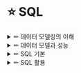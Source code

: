 # ⭐ SQL

<details>

<summary> ✏ 데이터 모델링의 이해 </summary>
<div markdown="1">

### 📑 모델링의 특징
- 현실세계를 일정한 형식에 맞추어 표현하는 추상화의 의미를 가질 수 있다.
- 복잡한 현실을 제한된 언어나 표기법을 통해 이해하기 쉽게하는 단순화의 의미를 가지고 있음
- 애매모호함을 배제하고 누구나 이해가 가능하도록 정확하게 현상을 기술하는 정확성의 의미를 가짐

### 📑 데이터 모델링을 하는 주요한 이유
- 업무정보를 구성하는 기초가 되는 정보들에 대해 일정한 표기법에 의해 표현함으로써 정보시스템 구축의 대상이 되는 업무 내용을 정확하게 분석하는것
- 분석된 모델을 가지고 실제 데이터 베이스를 생성하여 개발 및 데이터관리에 사용하기 위한 것.
- 데이터모델링 자체로서 업무의 흐름을 설명하고 분석하는 부분에 의미를 가지고 있다.

### 📑 데이터 모델링 유의점
#### 1️⃣ 중복(Duplication)
- 데이터 모델은 같은 데이터를 사용하는 사람, 시간 그리고 장소를 파악하는데 도움을 줌으로써 데이터베이스가 여러 장소에 같은 정보를 저장하는 잘못을 하지 않도록 한다.
#### 2️⃣ 비유연성(Inflexibility)
- 데이터 모델을 어떻게 설계했느냐에 따라 사소한 업무변화에도 데이터 모델이 수시로 변경됨으로써 유지보수의 어려움을 가중시킬 수 있다.
- 데이터의 정의를 데이터의 사용 프로세스와 분리함으로써 데이터 모델링은 데이터 혹은 프로세스의 작은 변화가 애플리케이션과 데이터베이스에 중대한 변화를 일으킬 수 있는 가능성을 줄인다.
#### 3️⃣ 비일관성(Inconsistency)
- 데이터의 중복이 없더라도 비일관성은 발생가능.
- 사용자가 처리하는 프로세스 혹은 이와 관련된 프로그램과 테이블의 연계성을 높이는 것은 데이터 모델이 업무변경에 대해 취약하게 만드는 단점에 해당된다.

### 개념-논리-물리데이터 모델
<img src="https://user-images.githubusercontent.com/87464750/184346183-5b440bb1-a072-4e26-848f-45739acd34eb.png" width="700" height="300"/>


### 데이터독립성 구성요소
<img src="https://user-images.githubusercontent.com/87464750/184346611-daee7396-3bca-4dca-b79a-87c97a926654.png" width="700" height="300"/>

### 📑 ERD
- 1976년 피터첸에 의해 Entity-Relationship Model이라는 표기법이 만들어졌다
- 관계의 명칭은 관계 표현에 있어서 매우 중요한 부분에 해당된다.
- 가장 중요한 엔터티를 왼쪽 상단에 배치하고, 이것을 중심으로 다른 엔터티를 나열하면서 전개하면 사람의 눈이 따라가기에 편리한 데이터 모델을 작성할 수 있다.

#### 작성순서
1. 엔터티를 그린다.
2. 엔터티를 적절하게 배치한다.
3. 엔터티간 관계를 설정한다.
4. 관계명을 기술한다.
5. 관계의 참여도를 기술한다.
6. 관계의 필수여부를 기술한다.

### 📑 엔터티
#### 특징
- 반드시 해당 업무에서 필요하고 관리하고자 하는 정보이어야 한다.
- 유일한 식별자에 의해 식별이 가능해야 한다.
- 영속적으로 존재하는 인스턴스의 집합이어야 한다.(한개가 아니라 두개 이상)
- 엔터티는 업무 프로세스에 의해 이용되어야 한다.
- 엔터티는 반드시 속성이 있어야 한다.
- 엔터티는 다른 엔터티와 최소 한개 이상의 관계가 있어야 한다.
- ❗ 통계성 엔터티 도출, 코드성 엔터티 도출, 시스템 처리시 내부 필요에 의한 엔터티 도출과 같은 경우는 관계를 생략할 수 있다.

#### 엔터티의 분류
- `유뮤형에 따른 분류`
    - `유형엔터티`
        - 물리적인 형태가 있고, 안정적이며 지속정으로 활용되는 엔터티로 업무로부터 구분하기가 용이하다.
        - > ex) 사원, 물품, 강사
    - `개념엔터티`
        - 물리적인 형태는 존재하지 않고, 관리해야 할 개념적 정보로 구분이 되는 엔터티
        - > ex) 조직, 보험상품
    - `사건엔터티`
        - 업무를 수행함에 따라 발생되는 엔터티로 비교적 발생량이 많으며 각종 통계자료에 이용될 수 있다.,
        - > ex) 주문, 청구, 미납
- `발생시점에 따른 분류`
    - `기본엔터티`
        - 업무에 원래 존재하는 정보로서 다른 엔터티와 관계에 의해 생성되지 않고 독립적으로 생성 가능
        - 자신은 타 엔터티의 부모의 역할을 하게 된다.
        - 다른 엔터티로부터 주식별자를 상속받지 않고 자신의 고유한 주식별자를 가지게 된다.
        - > ex) 사원, 부서, 고객, 상품, 자재
    - `중심엔터티`
        - 기본엔터티로부터 발생되고 그 업무에 있어서 중심적인 역할을 한다.
        - 데이터의 양이 많이 발생되고 다른 엔터티와의 관계를 통해 많은 해위엔터티를 생성한다.
        - > ex) 계약, 사고, 에금원장, 청구, 주문, 매출
    - `행위엔터티`
        - 두 개 이상의 부모엔터티로부터 발생되고 자주 내용이 바뀌거나 데이터량이 증가된다.
        - 분석초기 단계에서 잘 나타나지 않으며 상세 설계단계나 프로세스와 상관모델링을 진행하면서 도출될 수 있다.
        - > ex) 주문목록, 사원변경이력
    
#### 엔터티의 명명
- 가능하면 현업업무에서 사용하는 용어를 사용한다.
- 가능하면 약어를 사용하지 않는다.
- 단수명사를 사용한다.
- 모든 엔터티에서 유일하게 이름이 부여되어야 한다.
- 엔터티 생성의미대로 이름을 부여한다.

### 📑 속성
- 업무에서 필요로 하는 인스턴스에서 관리하고자 하는 의마상 더이상 분리되지 않는 최소의 데이터 단위.

#### 엔터티, 인스턴스, 속성, 속성값의 관계
- 엔터티에 대한 자세하고 구체적인 정보를 나타낸다
- 속성도 집합니다.
- 한개의 엔터티는 두 개 이상의 인스턴스의 집합이어야 한다.
- 한개의 속성은 한개의 속성값을 가진다.

#### 특성에 따른 분류
- `기본속성`
    - 업무로부터 추출한 모든 속성.
    - 엔터티에서 가장 일반적이고 많은 속성을 차지한다.
    - 코드성 데이터, 인테티를 식별하기 위한 부여된 일련번호, 그리고 다른 속성을 계삲거나 영향을 받아 생성된 속성을 제외한 모든 속성
    - ❗ 업무로부터 분석한 속성이라도 이미 업무상 코드로 정의한 속성이 많다. 이러한 경우도 속성의 값이 원래 속성을 나타내지 못하므로 기본속성이 되지 않느다.
- `설계속성`
    - 업무상 필요한 데이터 이외에 데이터 모델링을 위해, 업무를 규칙화하기 위해 속성을 새로 만들거나 변형하여 정의하는 속성.
    - 대개 코드성 속성은 원래 속성을 업무상 필요에 의해 변형하여 만든 설계속성이고 일련번호와 같은 속성은 단일한 식별자를 부여하기 위해 모델 상에서 새로 정의하는 설계속성이다.
- `파생속성`
    - 다른 속성에 영향을 받아 발생하는 속성으로 보통 계산된 값들이 이에 해당된다.
 
 #### 도메인
 - 각 속성이 가질 수 있는 값의 범위
 - 엔터티 내에서 속성에 대한 데이터타입과 크기 그리고 제약사항을 지정하는 것.
 
 #### 속성의 명명
 - 해당업무에서 사용하는 이름을 부여한다.
 - 서술식 속성명은 사용하지 않는다.
 - 약어사용은 가급적 제한한다.
 - 전체 데이터모델에서 유일성을 확보하는 것이 좋다.
 
 ### 📑 관계
 - 관계는 존재에 의한 관계와 행위에 의한 관계로 구분될 수 있으나 ERD 에서는 관계를 연결할 때, 존재와 행위룰 구분하지 않고 단일화된 표기법 사용
 - UML에는 클래스 다이어그램의 관계 중 연관관계와 의존관계가 있고 이것은 실선과 점선의 표기법으로 다르게 표현된다.
 
 #### 설명
 - 관계는 존재적 관계와 행위에 의한 관계로 나누어볼 수 있다.
 - 관계의 표기법은 관계명, 관계차수, 선택사양 3가지 개념을 사용한다.
 
 #### 관계의 표기법
 - 관계명
    - 관계의 이름
 - 관계차수
    - 1:1, 1:M, M:N
 - 관계선택사양
    - 필수관계, 선택관계
    
#### 두 개의 엔터티 사이에 정의한 관계를 체크하는 사항
- 두 개의 엔터티 사이에 관심 있는 연관규칙이 존재하는가?
- 두 개의 엔터티 사이에 정보의 조합이 발생되는가?
- 업무기술서, 장표 관계연결을 가능하게 하는 동사가 있는가?
- 업무기술서, 장표에 관계연결에 대한 규칙이 서술되어 있는가?

#### 관계 읽기
- 기준 엔터티를 한개 또는 각으로 읽는다.
- 대상 엔터티의 관계참여도 즉 개수(하나, 하나 이상)을 읽는다.
- 관계선택사양과 관계명을 읽는다.

### 📑 식별자
#### 주식별자 특징
<img src="https://user-images.githubusercontent.com/87464750/184355369-e1c9e0de-4eb9-4204-a6ed-41538eff2204.png" width="700" height="300"/>

#### 식별자의 분류체계
<img src="https://user-images.githubusercontent.com/87464750/184355443-b8db8119-38ad-4d23-9e3c-4185ea3b552c.png" width="700" height="300"/>


#### 식별자와 비식별자관계 비교
<img src="https://user-images.githubusercontent.com/87464750/184356002-8344b558-2e5c-482d-9cef-305ed66e55eb.png" width="700" height="300"/>



 </div>
</details>

<details>

<summary> ✏ 데이터 모델과 성능 </summary>
<div markdown="1">
  
### 📑 성능 데이터 모델링

#### 성능 데이터모델링
- 데이터의 증가가 빠를수록 성능저하에 따른 성능개선비용은 증가한다.
- 데이터모델은 성능을 튜닝하면서 변경이 될 수 있는 특징이 있다.
    -  > 테이블 분할, 테이블 병합, 테이블 추가
- 분석/설계 단계에서 성능을 고려한 데이터모델링을 수행할 경우 성능 저하에 따른 Rework 비용을 최소화할 수 있는 기회를 가지게 된다.

#### 데이터 모델링의 순서
- 데이터 모델링을 할 떄 정규화를 정확하게 수행한다.
- 데이터베이스 용량산정을 수행한다.
- 데이터베이스에 발생되는 트랜잭션의 유형을 파악한다.
- 용량과 트랜잭션의 유형에 따라 반정규화를 수행한다.
- 이력모델의 조정, PK/FK조정, 슈퍼타입/서브타입 조정 등을 수행한다.
- 성능관점에서 데이터 모델을 검증한다.

#### 성능데이터 모델링 할때 고려사항
- 용량산정은 전체적인 데이터베이승 발생되는 트랜잭션의 유형과 양을 분석하는 자료가 되므로 성능데이터 모델링을 할 때 중요한 작업이 될 수 있다.
- 물리적인 데이터 모델링을 할 때 PK/FK의 칼럼 순서조정, FK인덱스 생성 등은 성능 향상을 위한 데이터 모델링 작업에 중요한 요소가 된다.
- 이력데이터는 시간에 따라 반복적으로 발생이 되기 때문에 대량 데이터일 가능성이 높아 특별히 성능을 고려하여 칼럼 등을 추가하도록 설계해야한다.

### 📑 정규화
#### 1차 정규화: 중복속성에 대한 분리
#### 2차 정규화: 기본키에 대한 부분집합으로 존재하는 속성들을 분리시키고자 하는것(함수의 종속성을 만족시키도록)

### 📑 반정규화
- 정규화된 엔터티, 속성, 관계에 대해 시스템의 성능향상과 개발과 운영의 단순화를 위해 중복, 통합, 분리 등을 수행하는 데이터 모델링의 기법
- 데이터 무결성이 깨질 수 있는 위험을 무릅쓰고 데이터를 중복하여 반정규화를 적용하는 이유
    - 데이터를 조회할 때 디스크  I/O 량이 많아서 성능이 저하되거나
    - 경로가 너무 멀어 조인으로 인한 성능저하가 예상되거나
    - 칼럼을 계산하여 읽을 때 성능이 저하될 것이 예상되는 경우
        
        
#### 테이블 반졍규화
<img src="https://user-images.githubusercontent.com/87464750/185892498-36540384-2e99-4655-8ffd-01c23eafa5e3.png" width="700" height="400"/>

#### 칼럼의 반정규화
<img src="https://user-images.githubusercontent.com/87464750/185892556-f92659e6-c0df-4c3f-9077-d9c4758e97c9.png" width="700" height="300"/>


#### 반정규화 절차
##### 1️⃣ 반정규화 대상조사
- 범위처리빈도수 조사
- 대량의 범위 처리 조사
- 통계성 프로세스 조사
- 테이블 조인 개수

##### 2️⃣ 다른 방법유도 검토
- 뷰(view) 테이블
    - 지나치게 많은 조인이 걸려 데이터를 조회하는 작업이 기술적으로 어려울 경우
- 클러스터링 적용
    - 대량의 데이터처리나 부분처리에 의해 성능이 저하되는 경우
- 인덱스의 조정
    - 대량의 데이터처리나 부분처리에 의해 성능이 저하되는 경우
- 파티셔닝
    - 대량의 데이터는 Primary key 성격에 따라 부분적인 테이블로 분리할 수 있다.
- 응용애플리케이션
    - 로직을 구사하는 방법을 변경함으로써 성능을 향상


##### 3️⃣ 반정규화 적용
- 테이블 반정규화
- 속성의 반정규화
- 관계의 반정규화

#### 📑 반정규화: 테이블 분할
##### 테이블에 대한 수평분할/수직분할의 절차
- 데이터 모델링을 완성한다.
- 데이터베이스 용량산정을 한다.
- 대량 데이터가 처리되는 테이블에 대해서 트랜잭션 처리 패턴을 분석한다.
- 칼럼 단위로 집중화된 처리가 발생하는지, 로우단위로 집중화된 처리가 발생되는지 분석하여 집중화된 단위로 테이블을 분리하는 것을 검토.

- `수직분할`
    - 칼럼단위, 1:1관계
- `수평분할`
    - 디스크 I/O 분산, 데이터 접근 효율성
        
##### 로우체이닝: 로우의 길이가 너무 길어서 데이터 블록 하나에 데이터가 모두 저장되지 않고 두 개 이상의 블록에 걸쳐 하나의 로우가 저장되어 있는 형태.
##### 로우마이그레이션: 데이터 블록에서 수정이 발생하면 수정된 데이터를 해당 데이터 블록에서 저장하지 못하고 다른 블록의 빈 공간을 찾아 저장하는 방식.

#### 📑 슈퍼타입/서브타입 모델의 성능고려 방법
- 개별로 발생되는 트랜잭션에 대해서는 개별 테이블로 구성
- 슈퍼타입+서브타입에 대해 발생되는 트랜잭션에 대해서는 슈퍼타입+서브타입 테이블로 구성
- 전체를 하나로 묶어 트랜잭션이 발생할때는 하나의 테이블로 구성

<img src="https://user-images.githubusercontent.com/87464750/185896633-27291fcf-2efe-4d69-a19e-4f04d74b0994.png" width="700" height="300"/>

#### 📑 인덱스 특성을 고려한 PK/FK 데이터베이스 성능향상
- PK 순서를 결정하는 기준을 인덱스 정럴규조를 이해한 상태에서 인덱스를 효율적으로 이용할 수 있도록 PK 순서를 지정해야한다.
- 인덱스의 특징은 여러개의 속성이 하나의 인덱스로 구성되어 있을때 앞쪽에 위치한 속성의 값이 비교자로 있어야 인덱스가 좋은 효율을 나타낼 수 있다.
- 앞쪽에 위치한 속성 값이 가급적 '=' 아니면 'BETWEEN'가 들어와야 인덱스를 이용할 수 있는 것이다.

`UNION ALL`: 정렬작업 발생x
'UNION' : 정렬작업 발생o

### 📑 분산데이터베이스
#### 장점
- 지역 자치성, 점증적 시스템 용량 확장
- 신뢰성과 가용성
- 효용성과 융통성
- 빠른 응답 속도와 통신비용 절감
- 데이터의 가용성과 신뢰성 증가
- 시스템 규모의 적절한 조절
- 각 지역 사용자의 요구 수용 증대

#### 단점
- 소프트웨어 개발 비용
- 오류의 잠재성 증대
- 처리 비용의 증대
- 설계, 관리의 복잡성과 비용
- 불규칙한 응답속도
- 통제의 어려움
- 데이터 무결성에 대한 위협

### 효율성 증대
- 공통코드, 기준정보 등 마스터 데이터는 분산데이터베이스에 복제분산을 적용한다.
- 거의 실시간 업무적인 특성을 가지고 있을 때 분산 데이터베이스를 사용하여 구성할 수 있다.
- 백업 사이트를 구성할 때 간단하게 분산기능을 적용하여 구성할 수 있다.



 </div>
</details>

<details>

<summary> ✏ SQL 기본 </summary>
<div markdown="1">
  
### 📑 SQL 명령어 종류
<img src="https://user-images.githubusercontent.com/87464750/186324333-b23af410-22b6-4c1f-8020-960002b903e8.png" width="700" height="300"/>

- `As-Is`: 비절차적 데이터 조작어(DML)은 사용자가 무슨(What) 데이터를 원하는 지만을 명세함.
- `To-Be`: 비절차적 데이터 조작어(DML)은 사용자가 무슨(What) 데이터를 원하는 지만을 명세하지만, 절자적 데이터 조작어는 어떻게(How) 데이터를 접근해야 하는지 명세한다.
- 절차적 데이터 조작어
    - `PL/SQL(오라클)`, `T-SQL(SQL Server)`등이 있다.
    
#### 자주 쓰이는 데이터 유형
<img src="https://user-images.githubusercontent.com/87464750/186330175-88fc5861-3b63-4437-a620-0e753fe23fd3.png" width="700" height="300"/>

## ✏ DDL
### 📑 제약조건
- 제약조건이랑 사용자가 원하는 조건의 데이터만 유지하기 위한 즉, 데이터의 무결성을 유지하기 위한 데이터베이스의 보편적인 방법으로 테이블의 특정 칼럼에 설정하는 제약

#### 제약조건의 종류
<img src="https://user-images.githubusercontent.com/87464750/186324855-cab7050d-d827-41cf-b0ba-cef8d627bac8.png" width="700" height="300"/>

#### ✔ 제약조건 지정
`DBMS는 Oracle`
- 테이블 생성시
    - ex) `CONSTRAINT` constraint_name `PRIMARY KEY (col_1, col_2,..);`
- 테이블 생성후
    - ex) `ALTER TABLE` table_name `ADD CONSTRAINT` constraint_name `PRIMARY KEY (col_1, col_2,..);`

#### NULL 의미
- 공백이나 숫자 0과는 전혀 다른 값이며, 조건에 맞는 데이터가 없을 때의 공집합과도 다르다.
- NULL은 아직 정의되지 않은 미지의 값이나 현재 데이터를 입력하지 못하는 경우를 의미한다.

#### DEFAULT 의미
- 데이터 입력 시에 칼럼의 값이 지정되어 있지 않을 경우 이 값을 사전에 설정할 수 있다.
- 데이터 입력시 명시된 값을 지정하지 않은 경우에 NULL 값이 입력된다.
- 값을 정의했다면 해당 칼럼에 NULL 값이 입력되지 않고 사전에 정의된 기본값이 자동으로 입력된다.

#### 인덱스 지정
- CREATE INDEX 인덱스 이름 ON 테이블명 (칼럼명);

### 📑 테이블 생성
- 테이블명은 객체를 의미할 있는 적절한 이름을 사용한다.
    - 가능한 단수형을 권고한다.
- 테이블 명은 다른 테이블의 이름과 중복되지 않아야 한다.
- 한 테이블 내에선는 칼럼명이 중복되게 지정될 수 없다.
- 테이블 이름을 지정하고 각 칼럼들은 괄호 "()" 로 묶어 지정한다.
- 각 칼럼들은 콤마로 구분되고 , 테이블 생성문의 끝은 항상 세메콜론으로 끝난다.
- 칼럼에 대해서는 다른 테이블까지 고려하여 데이터베이스 내에서는 일관성 있게 사용하는 것이 좋다.(데이터 표준화 관점)
- 칼럼 뒤에 데이터 유형은 꼭 지정되어야 한다.
- 테이블명과 칼럼명은 반드시 문자로 시작해야 하고, 벤더별로 길이에 대한 한계가 있다.
- 벤더에서 사전에 정의한 예약어는 쓸 수 없다.
- A-Z, a-z, 0-9, _, $, # 문자만 허용된다.

### 📑 ALTER TABLE
#### 테이블 칼럼에 대한 정의변경
- `Oracle`
    - ALTER TABLE 테이블명 MODIFY (칼럼명1 데이터유형, 칼럼2 데이터 유형, ..);
- `SQL Server`
- ALTER TABLE 테이블명 ALTER (칼럼명1 데이터유형, 칼럼2 데이터 유형, ..);

`SQL server`
- 하나의 명령으로 동시작업 불가능

<img src="https://user-images.githubusercontent.com/87464750/186328181-c08fd927-92c0-48ec-ad60-2efa4bf6d4d8.png" width="700" height="300"/>

```
ALTER TABLE 기관분류 ALTER COLUMN 분류명 VARCHAR(30) NOT NULL;
ALTER TABLE 기관분류 ALTER COLUMN 등록일자 DATE NOT NULL;
```

#### 테이블의 불필요한 칼럼 삭제
- 데이터가 있거나 없거나 모두 삭제 가능.
- 한 번에 하나의 칼럼만 삭제 가능, 칼럼 삭제 후 최소 하나 이상의 칼럼이 테이블에 존재해야 한다.
- 삭제된 칼럼은 복구 불가능.
`ALTER TABLE 테이블명 DROP COLLUM 삭제할 칼럼명;`


### 📑 RENAME TABLE
`RENAME 변경전 테이블명 TO 변경 후 테이블명;`
- SQL Server에서는 sp_rename 이용
    - `sp_rename 변경전 테이블명, 변경후 테이블명;`

### 📑 FOREIGN KEY에 의한 Actions
- 부모 테이블의 행이 삭제될때 자식 테이블 행의 action
`ON DELETE`

| action | 설명|    
| :---: | :----: |    
|CASCADE| 부모 삭제시 자식도 삭제|
|SET NULL| 부모 삭제시 자식은 NULL로 설정|
|SET DEFAULT| 부모 삭제시 자식은 기본값|
|RESTRICT|자식이 없는 경우만 부모삭제|

- 자식 테이블의 행이 입력될때 부모 테이블 행의 action
`ON INSERT`

| action | 설명|    
| :---: | :----: |    
|AUTOMATIC|q부모가 없을때, 부모입력후 자식입력|
|SET NULL|부모가 없는 경우, 자식의 FK NULL|
|SET DEFAULT|부모가 없는 경우, FK를 기본값으로|
|DEPENDENT|부모의 PK가 있는 경우만 자식 입력|

### 📑 TRUNCATE TABLE
- 테이블 자체가 삭제되는 것이 아니고, 해당 테이블에 들어있던 모든 행들이 제거되고 저장 공간을 재사용 가능하도록 해제한다.
- 테이블 구조를 삭제하기 위해서는 DROP TABLE 실행.
- 정상적인 복구가 불가능하다.
- `TRUNCATE TABLE 테이블명;

## ✏ DML
### 📑 INSERT, UPDATE
#### 테이블에 데이터를 입력하는 두 가지 유형
- 해당 칼럼의 데이터 유형이 CHAR나 VARCHAR 등 문자 유형일 경우 '로 입력할 값을 입력한다/
- 숫자일 경우 '을 붙이지 않아야 한다.
- `INSERT INTO 테이블명 (COLLUM LIST) VALUES (COLLUM_LIST에 넣을 VALUE_LIST);`
    - 테이블으 칼럼을 정의할 수 있는데, 이때 칼럼의 순서는 테이블의 칼럼 순서와 매치할 필요가 없다.
    - 정의하지 않은 칼럼은 NULL값이 입력된다.
    - 단 Primary Key나 Not NULL로 지정된 칼럼은 NULL이 허용되지 않는다.
- `INSERT INTO 테이블명 VALUES (전체 COLLUM에 넣을 VALUE_LIST);`
    - 굳이 COLUM_LIST를 언급할 필요가 없다.
    - 칼럼의 순서대로 빠짐없이 데이터가 입력되어야 한다.
#### 입력된 데이터의 수정
- `UPDATE 테이블명 SET 수정되어야 할 칼럼명 =  수정되기를 원하는 새로운 값`
ex)    
<img src="https://user-images.githubusercontent.com/87464750/186388375-13cc4b4e-f1c1-4e4a-bbef-255c9f60e725.png" width="700" height="300"/>

- 가능한 SQL 문장
```
INSERT INTO BOARD VALUES (1, 'Q&A', SYSDATE, 'Q&A 게시판');
UPDATE BOARD SET USE_YN = 'N' WHERE BOARD_ID = '1';
```
### DELETE
- 테이블의 정보가 필요없게 되었을 경우 데이터 삭제를 수행
- WHERE 절을 사용하지 않는다면 테이블의 전체 데이터가 삭제된다.
- 삭제된 데이터를 로그로 저장.
- `DELETE FROM 삭제할 테이블명`

### 📑 SELECT
#### 테이블에 입력된 데이터 조회
- `SELECT [ALL/DISTICT] 보고 싶은 칼럼명, 보고 싶은 칼럼명,.. FROM 해당 칼럼들이 있는 테이블명;`

#### ALL
- Default 옵션이므로 별도로 표시하지 않아도 된다.
- 중복된 데이터가 있어도 모두 출력한다.

#### DISTINCT
- 중복된 데이터가 있는 경우 1건으로 처리해서 출력한다.

##  TCL
### 📑 트랜잭션
- BEGIN TRANSACTION
        - 트랜잭션을 시작하고
- COMMIT TRANSACTION 또는 ROLLBACK TRANSACTION
        - 트랜잭션을 종료
    
#### 트랜잭션의 특성(A.C.I.D)
- 원자성: 트랜잭션에서 정의된 연산들은 모두 성공적으로 실행되던지 아니면 전혀 실행되지 않은 상태로 남아 있어야한다.
- 일관성: 트랜잭션이 실행되기 전의 데이터베이스 내용이 잘못되어 있지 않다면 트랜잭션이 실행된 이후에도 데이터베이스의 내용이 잘못이 있으면 안된다.
- 고립성: 트랜잭션이 실행되는 도중에 다른 트랜잭션의 영향을 받아 잘못된 결과를 만들어서는 안된다.
- 지속성: 트랜잭션이 성공적으로 수행되면 그 트랜잭션이 갱신한 데이터베이스의 내용은 영구적으로 저장된다.

#### 트랜잭션에 대한 격리성이 낮은경우 문제점
- Dirty Read: 다른 트랜잭션에 의해 수정되었고 커밋전 데이터를 읽는것을 말한다.
- Non-Repeatable Read: 한 트랜잭션 내에서 같은 쿼리를 두 번 수행했는데, 그 사이에 다른 트랜잭션이 값을 수정 또는 삭제하는 바람에 두 쿼리 결과가 다르게 나타나는 현상.
- Phantom Read: 한 트랜잭션 내에서 같은 쿼리를 두 번 수행했는데, 첫번째 쿼리에서 없던 유령 레코드가 두번째 쿼리에서 나타나는 현상을 말한다.

### 📑 COMMIT
- Oracle은 DML을 실행하는 경우 DBMS가 트랜잭션을 내부적으로 실행하며 DML 문잔 수행 후 사용자가 임의로 COMMIT이나 ROLLBACK을 수행해 주어야 트랜잭션이 종료된다.
- SQL Server는 기본적으로 AUTO COMMIT 모드이기 때문에 사용자가 처리할 필요없다.
    - DML구분이 성공이면 자동으로 COMMIT이 되고 오류가 발생할 경우 자동으로 ROLLBACK처리된다.
    
### 📑 ROLLBACK
- 테이블 내 입력한 데이터나, 수정한 데이터, 삭제한 데이터에 대하여 COMMIT 이전에는 변경사항을 취소.
- SQL Server의 ROLLBACK
    - AUTO COMMIT이 기본 방식이므로 임의적으로 ROLLBACK을 수행하려면 명시적으로 트랜잭션을 선언해야한다.
 
### SAVEPOIN
- 저장점을 정의하면 롤백할때 트랜잭션에 포함된 전체 작업을 롤백하는 것이 아니라 현 시점에서 SAVEPOINT까지 트랜잭션의 일부만 롤백할 수 있다.
- Oracle
    - `SAVEPOINT SVPT1; .... ROLLBACK TO SVPT1; `
    
- SQL  Server
    - `SAVE TRANSACTION SVTR1; .... ROLLBACK TRANSACTION SVTR1;`

## WHERE
- WHERE 절은 FROM 절 다음에 위치
- 조건식 구성
    - 칼럼명
    - 비교 연산자
    - 문자, 숫자, 표현식
    - 비교 칼러명
    
### 📑 연산자

#### NULL 연산
- NULL값과의 연산은(+,-,*,/ 등)은 NULL값을 리턴
- NULL값과의 비교연산은(=, >, >=, <, <=)은 FALSE를 리턴
- 특정 값보다 크다 작다라고 표현할 수 없다.

```
oracle 공백입력 -> NULL로 저장됨
SQL Server 공백입력 -> 공백으로 저장됨
```

### 📑 비교 연산자
<img src="https://user-images.githubusercontent.com/87464750/187025309-dd7dfa23-d581-495a-b974-c2779f6f7ef6.png" width="700" height="200"/>

### 📑 SQL 연산자
<img src="https://user-images.githubusercontent.com/87464750/187025358-65404ef9-fd4f-447d-bebb-f53d0d614a41.png" width="700" height="200"/>

### 📑 논리 연산자
<img src="https://user-images.githubusercontent.com/87464750/187025367-e8673937-5a17-4166-a0b9-4fc103135171.png" width="700" height="200"/>

### 📑 부정 연산자
<img src="https://user-images.githubusercontent.com/87464750/187025389-cddc0e69-b772-4e5b-930d-6317a7727cf3.png" width="700" height="300"/>

## 함수
### 📑 내장함수
- 함수의 입력 행수에 따라 단일행 함수와 다중행 함수로 구분할 수 있다.
- 단일행 함수는 SELECT, WHERE, ORDER BY, UPDATE의 SET절에 사용이 가능하다.
- 1:M 관계의 두 테이블을 조인할 경우 M쪽에 다중행이 출력되므로 단일행 함수는 사용가능하다.
- 다중행 함수는 단일행 함수와 다르게 여러 개의 인수가 입력되어도 단일 값만을 반환한다.

### 📑 단일행 함수
#### ✏ 문자형 함수
![image](https://user-images.githubusercontent.com/87464750/187026040-0a14103b-ea79-4b2d-a6de-9732ad4c4ce7.png)

#### ✏ 숫자형 함수
![image](https://user-images.githubusercontent.com/87464750/187026053-5e519e87-6cf5-442b-8036-b7c201f3e0bd.png)

#### ✏ 날짜형 함수
![image](https://user-images.githubusercontent.com/87464750/187026067-e7324cb9-4e67-43e5-b514-ccde76c1b799.png)

- 오라클은 세기, 년, 월, 일, 시, 분, 초 형식의 날짜를 내부적으로는 숫자 형태로 저장
```
DATE + NUMBER
DATE - NUMBER
DATE + NUMBER/24
DATE1 - DATE2
```
> EX) 1(일)/24(시간)/(60/10)(분) = 10분

#### ✏ 반환형 함수
![image](https://user-images.githubusercontent.com/87464750/187026123-882f2767-adfe-4f0b-ac09-b77e64720e02.png)

#### CASE
![image](https://user-images.githubusercontent.com/87464750/187026425-1cf1022c-6164-4daa-aa97-0c556173c215.png)

EX)
```
[SERCAHED_CASE_EXPRESSION 문장 사례]
SELECT LOC, 
    CASE WHEN LOC = 'NEW YORK' THEN `EAST`
        ELSE 'ETC'
    END as AREA
FROM DERT;

//동일한 기능을 다르게 표현

[SIMPLE_CASE_EXPRESSION 문장 사례]
SELECT LOC, 
    CASE LOC WHEN 'NEW YORK' THEN 'EAST'
        ELSE 'ETC'
    END as AREA
FROM DERT;
//= 조건만 사용하는 경우 더 간단하게 표현이 가능하다.
```

#### ✏ NULL 관련 함수
![image](https://user-images.githubusercontent.com/87464750/187026145-c8168e30-50b4-4a36-b01d-a8d1a80f1322.png)

### 📑 집계함수(그룹함수)
- 그룹함수들은 NULL은 대상에서 제외.

![image](https://user-images.githubusercontent.com/87464750/187027032-597f54be-8889-4816-805b-2982a01a6a8b.png)

### 📑 GROUP BY절과 HAVING 절의 특성
- GROUP BY절을 통해 소그룹별 기준을 정한 후, SELECT 절에 집계 함수를 사용한다.
- 집계 함수의 통계 정보는 NULL 값을 가진 행을 제외하고 수행한다.
- GROUP BY 절에서는 SELECT 절과는 달리 ALIAS 명을 사용할 수 없다.
- 집계 함수는 WHERE절에는 올 수 없다.(집계 함수를 사용할 수 있는 GROUP BY 절보다 WHERE절이 먼저 수행된다.)
- WERER 절은 GROUP BY 절의 기준 항목이나 소그룹의 집계 함수를 이용한 조건을 표시할 수 있다.
- GROUP BY절에 의한 소그룹별로 만들어진 집계 데이터 중, HAVING 절에서 제한 조건을 두어 조건을 만족하는 내용만 출력한다.
- HAVING 절은 일반적으로 GROUP BY 절 뒤에 위치한다.

#### GROUP BY 문장
- `SELECT [DISTINCT] 칼럼명[ALIAS 명] FROM 테이블명[WERER 조건식] [GROUP BY 칼럼이나 표현식] [HAVING 그룹 조건식];`
- 중첩된 경우(그룹함수 안의 그룹함수) GROUP BY 절과 관련한 에러발생
    - > EX) AVG(COUNT(*))

### 📑 ORDER BY 문장
- `SELECT 칼럼명[ALIAS 명] FROM 테이블명 [WHERE 조건식] [GROUP BY 칼럼이나 표현식] [HAVING 그룹 조건식] [ORDER BY 칼럼이나 표현식[ASC 또는 DESC]];`
- ASC: 조회한 데이터를 오름차순으로 정렬한다.(기본값이므로 생략 가능)
- DESC: 조회한 데이터를 내림차순으로 정렬한다.
- ORGER BY 1,2
    - 칼럼1을 정렬하고 우선순위가 동일한 경우 2의 칼럼으로 비교

#### 특징
- 기본적인 정렬 순서는 오름차순이다.
- 숫자형 데이터 타입은 오름차순으로 정렬했을 경우 가장 작은 값부터 출력된다.
- 날짜형 데이터 타입은 오름차순으로 정렬했을 경우 날짜값이 가장 빠른 값이 먼저 출련된다.
        - 1월은 2월보다 먼저 출력된다.
- Oracle에서는 NULL 값을 가장 큰 값으로 간주하여 오름차순으로 정렬했을 경우에는 가장 마지막에, 내림차순으로 정렬했을 경우에는 가장 먼저 위치한다.
- SQL Server 에서는 NULL 값을 가장 작은 값으로 간주하여 오름차순으로 정렬했을 경우에너느 가장 먼저, 내림차순으로 정렬했을 경우에는 가장 마지막에 위치한다.

#### SELECT 문장의 실행 순서
- FROM -> WHERE -> GROUP BY -> HAVING -> SELECT -> ORDER BY
 </div>
</details>

<details>

<summary> ✏ SQL 활용 </summary>
<div markdown="1">
  
### 📑 순수 관계 연산자
- SELECT
- JOIN
- DIVIDE
- PROJECT

### 📑 FROM 절의 JOIN 형태
- INNER JOIN
- NATURAL JOIN
- USING 조건절
- ON 조건절
    - USING(조인하고자 하는 칼럼의 이름만 적기)
- CROSS JOIN
- OUTER JOIN(LEFT, RIGHT, FULL)

#### ✏ INNER JOIN
- JOIN 조건에서 동일한 값이 있는 행만 반환된다.

#### ✏ CROSS JOIN
- 테이블 간 JOIN 조건이 없는 경우 생길 수 있는 모든 데이터의 조합을 말한다.
- 결과는 양쪽 집합의 M*N 건의 데이터 조합이 발생된다.
- Cartesian Product
    - 조인 조건이 없는 경우 발생
    
#### ✏ LEFT(RIGHT) OUTER JOIN
- 조인 수행시 먼저 표기된 좌측 테이블에 해당하는 데이터를 먼저 읽은 후, 나중에 표기된 우축 테이블에서 JOIN 대상 데이터를 읽어 온다.
- JOIN 칼럼에서 같은 값이 있을 때 그 해당 데이터를 가져오고, B의 JOIN 칼럼에서 같은 값이 없는 경우에는 B 테이블에서 가져오는 칼럼들은 NULL값으로 채움.
- RIGHT는 기준이 오른쪽

#### ✏ FULL OUTER JOIN
- 조인 수행시 좌측, 우측 테이블의 모든 데이터를 읽어 JOIN하여 결과를 생성.

#### 💡 JOIN 예시
- `문제`
![image](https://user-images.githubusercontent.com/87464750/188260260-660a7073-3a27-4a67-bf0b-6561c94b999c.png)

- `LEFT`
![image](https://user-images.githubusercontent.com/87464750/188260303-a04abfc2-add8-4b77-8150-c5a3538cf5be.png)

- `RIGHT`
![image](https://user-images.githubusercontent.com/87464750/188260340-72c85da5-8ef3-4681-82c6-5141fef4e1ce.png)

- `FULL`(합집합과 같아)
![image](https://user-images.githubusercontent.com/87464750/188260360-46d70909-9e68-42d1-be19-dfdf1dafde11.png)


### 📑 집합 연산자의 종류
![image](https://user-images.githubusercontent.com/87464750/188260427-7601b32a-9fc7-41f7-a6a3-4d70bd7bc9e3.png)

## ❗ 계층형 질의
#### 📑 PRIOR
- CONNECT BY절에 사용되며, 현재 읽은 칼럼을 지정한다.
- PRIOR 자식 = 부모 형태를 사용하면 계층 구조에서 부모 데이터에서 자식 데이터(부모->자식)방향으로 전개하는 순방향 전개.
- PRIOR 부모 = 자식 형태를 사용하면 계층 구조에서 부모 데이터에서 자식 데이터(자식->)방향으로 전개하는 역방향 전개.

#### START WITH
- 계층 구조 전개의 시작 위치를 지정하는 구문.
    - 즉, 루트 데이터를 지정한다.

#### ORDER SIBLINGS BY
- 형제 노드 사이에서 정렬을 수행한다.

#### 계층형 질의
- SQL Server에서의 계층형 질의문은 CTE를 재귀 호출함으로써 계층 구조를 전개한다.
- SQL Server에서의 계층형 질의문은 앵커 멤러르 실행하여 기본 결과 집합을 만들고 이후 재귀 멤버를 지속적으로 실행한다.
- 오라클 계층형 질의문에서 WHERE절은 모든 전개를 진행한 이후 필터 조건으로서 조건을 만족하는 데이터만을 추출하는데 활용된다.
- 오라클 계층형 질의문에서 PRIOR 키워느든 CONNECT BY, SERLECT, WHERE 절에서 사용할 수 있다.

#### 계층형 질의에서 사용되는 가상 칼럼
![image](https://user-images.githubusercontent.com/87464750/188268021-05562f55-4d09-49d2-9434-680c55350a64.png)

#### 계층형 질의에서 사용되는 함수
![image](https://user-images.githubusercontent.com/87464750/188268011-432dd375-3b50-47fd-aac3-30e781751e68.png)

## ❗ 서브쿼리 

### 📑 반환되는 데이터의 형태에 따른 서브쿼리 분류
![image](https://user-images.githubusercontent.com/87464750/188260607-4fa3e245-a92d-45a6-bd67-80a4c8a640be.png)

#### 다중행 비교 연산자
![image](https://user-images.githubusercontent.com/87464750/188260639-00aba3d4-46ec-4a35-81f1-27a5abaf0817.png)

- 다중행 서브쿼리 비교 연산자는 단일행 서브쿼리의 비교 연산자로도 사용할 수 있다.
    - 다중행이 단일행 서브쿼리 비교 연산자르 사용하는것은 불가능

### 📑 서브쿼리를 사용시 주의사항
- 서브쿼리를 괄호로 감싸서 사용한다.
- 서브쿼리는 단일 행 또는 복수행 비교 연산자와 함께 사용 가능하다.
- 단일행 비교 연산자는 서브쿼리의 결과가 반드시 1건 이하이어야 하고 복수행 비교 연산자는 서브쿼리의 결과 건수와 상관없다.
- 서브쿼리에서는 ORDER BY를 사용하지 못한다.
    - ORDER BY 절은 SELECT 절에서 오직 한개만 올 수 있기 때문에 메인쿼리의 마지막 문장에 위치해야 한다.
  
#### SELECT 절에 서브쿼리 - 스칼라 서브쿼리
    - 이러한 형태의 서브쿼리는 JOIN으로 동일한 결과를 추출할 수도 있다.
    
#### FROM 절에서 서브쿼리 - 인라인뷰
    - FROM 절의 서브쿼리는 동적 뷰 라고도 하며, SQL 문장 중 테이블 명이 올 수 있는 곳에서 사용할 수 있다.
    

### 📑 뷰
#### 뷰 생성 - CREATE VIEW 뷰이름
#### 뷰 삭제 - DROP VIEW 뷰이름
#### 뷰 사용의 장점
- `독립성`: 테이블 구조가 변경되어도 뷰를 사용하는 응용 프로그램은 변경하지 않아도 된다.
- `편리성`: 복잡한 질의를 뷰로 생성함으로써 관련 질의를 단순하게 작성할 수 있다. 또한 해당 형태의 SQL문을 자주 사용할때 뷰를 이용하면 편리하게 사용할 수 있다.
- `보안성`: 직원의 급여정보와 같이 숨기고 싶은 정보가 존재한다면, 뷰를 생성할때 해당 칼럼을 빼고 생성함으로써 사용자에게 정보를 감출 수 있다.

#### ROLLUP
-  Subtotal을 생성하기 위해 사용
- Grouping Columns의 수를 N이락 했을때 N+1 level의 Subtotal이 생성
- 인수 순서에 주의

```
ROLLUP(A, B)
(A, B)
(A, NULL)
(NULL, NULL)

= GROPUING SETS((A, B), A, ())
```

#### CUBE
- 결합 가능한 모든 값에 대하여 다차원 집계를 생성.
- ROLLUP에 비해 시스템 부하 심함
- 2^N

```
CUBE(A, B)
(A, B)
(A, NULL)
(NULL, B)
(NULL, NULL)

= GROPUING SETS((A, B), A, B, ())
```

#### GROUP BY
- GROUP BY 기준이 되는 칼럼의 값이 NULL이면 1 리턴, 아니면 0 리턴.

💡
- 일반 그룹 함수를 사용하여 CUBE, GROUPING SETS, ROLLUP와 같은 그룹 함수와 동일한 결과를 추출할 수 있다.
- GROUPING SETS 함수의 경우에는 함수의 인자로 주어진 칼럼의 순서에 따라 결과가 달라지지 않는다.
    - ROLLUP의 경우 달라짐.
    
### 📑 윈도우 함수
- Partition과 Group by 구문은 의미적으로 유사하다.
- Partition 구문이 없으면 전체 집합을 하나의 Partition으로 정의한 것과 동일하다.
- 그룹함수 처리로 인해 결과 건수가 줄어든다.
- 윈도우 함수 적용 범위는 Partition을 넘을 수 없다.

### 📑 순위 함수
#### RANK
- ORDER BY를 포함한 QUERY 문에서 측정 항목에 대한 순위를 구하는 함수이며 `동일한 값에 대해서는 동일한 순위를 부여하게 된다.`
- 1, 1, 3, 4, 4

#### DENSE_RANK
- 동일한 순위를 하나의 건수로 취급.
- 1, 1, 2, 3, 3

#### ROW_NUMBER
- 동일한 값이라도 고유한 순위를 부여한다.
- 1, 2, 3, 4, 5
  
#### GRANT
- DBMS에 생성된 USER와 다양한 권한들 사이에서 중개 역할을 할 수 있도록 DBMS에서는 ROLE을 제공한다. 이러한 ROLE을 DBMS USER에게 부여하기 위한 명령
#### REVOKE
- ROLE을 회수하기 위한 명령어

#### ROLE - 시스템 및 오브젝트 권한을 모아둔것
- DBMS 사용자를 새엇ㅇ하면 기본적으로 많은 권한을 부여해야 한다.
- 많은 DBMS에서는 DBMS 관리자가 사용자별로 권한을 관리해야 하는 부담과 복잡함을 줄이기 위하여 다양한 권한을 그룹으로 묶어 관리할 수 있도록 사용자와 권한 사이에서 중개 역할을 수행하는 ROLE 제공

#### PL/SQL의 특징
- PL/SQL은 Block 구조로 되어있어 각 기능별로 모듈화가 가능하다.
- 변수, 상수 등을 선언하여 SQL 문장 간 값을 교환한다.
    - 변수, 상수 등을 사용하여 일반 SQL 문장을 실행할 때 WHERE절의 조건 등으로 대입가능.
- IF, LOOP 등의 절차형 언어를 사용하여 절차적인 프로그램이 가능하도록 한다.
- DBMS 정의 에러나 사용자 정의 에러를 정의하여 사용할 수 있다.
- PL/SQL 은 Oracle 에 내장되어 있으므로 Oracle과 PL/SQL을 지원하는 어떤 서버라도 프로그램을 옮길 수 있다.
- PL/SQL은 응용 프로그램의 성능을 향상시킨다.
- PL/SQL은 여러 SQL 문장을 Block으로 묶고 한번에 Block 전부를 서버로 보내기 때문에 통신량을 줄일 수 있다.
- Procedure, User Defined Function, Trigger 객체를 PL/SQL로 작성할 수 있다.
- Procedure 내부에 작성된 절차적 코드는 PL/SQL 엔젠이 처리하고 일반적인 SQL 문장은 SQL 실행기가 처리한다.
- Dynamic SQL 또는 DDL의 실행을 위해서 PL/SQL 에서는 EXEUTE IMMEDIATE를 사용!.

#### Trigger
- 데이터베이스에 의해서 자동으로 호출되고 수행된다.
- 특정 테이블에 대해서 INSERT, UPDATE, EDLETE 문이 수행되었을때 호출되도록 정의할 수 있따.
- Trigger은 TCL을 이용하여 트랜잭션을 제어할 수 없다.
- Trigger는 데이터베이스에 로그인하는 작업에도 정의할 수 있따.
- 특정한 테이블에 INSERT, UPDATE, DELETE와 같은 DML 문이 수행 되었을때, 데이터베이스에서 자동으로 동작하도록 작성된 프로그램으로 가장 적절.

#### 프로시저와 트리거의 차이
![image](https://user-images.githubusercontent.com/87464750/188268540-4912f2c0-0891-46f4-894f-82210573d384.png)

 </div>
</details>


